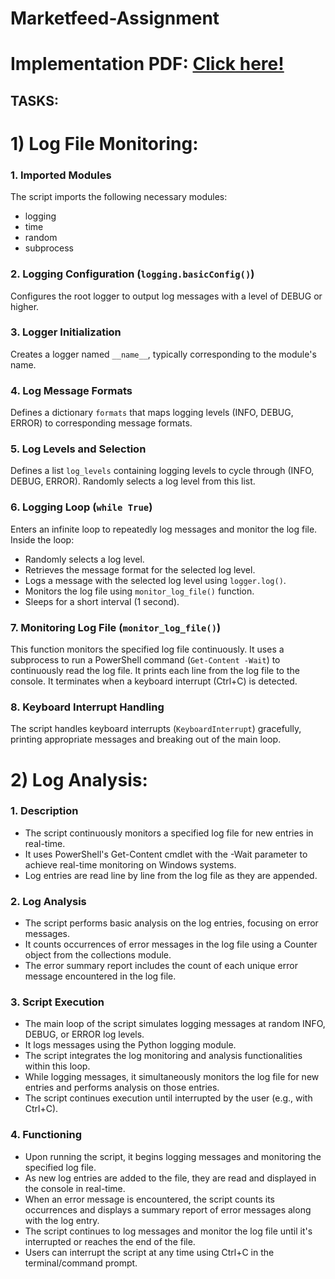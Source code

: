 ﻿# Marketfeed-Assignment

# Implementation PDF: [Click here! ](https://drive.google.com/file/d/1B4wfbcm9mCM754RYHRBNFOajsUwgdOKj/view?usp=sharing)

## TASKS:


# 1) Log File Monitoring: 

### 1. Imported Modules
   The script imports the following necessary modules:
   - logging
   - time
   - random
   - subprocess

### 2. Logging Configuration (`logging.basicConfig()`)
   Configures the root logger to output log messages with a level of DEBUG or higher.

### 3. Logger Initialization
   Creates a logger named `__name__`, typically corresponding to the module's name.

### 4. Log Message Formats
   Defines a dictionary `formats` that maps logging levels (INFO, DEBUG, ERROR) to corresponding message formats.

### 5. Log Levels and Selection
   Defines a list `log_levels` containing logging levels to cycle through (INFO, DEBUG, ERROR).
   Randomly selects a log level from this list.

### 6. Logging Loop (`while True`)
   Enters an infinite loop to repeatedly log messages and monitor the log file.
   Inside the loop:
   - Randomly selects a log level.
   - Retrieves the message format for the selected log level.
   - Logs a message with the selected log level using `logger.log()`.
   - Monitors the log file using `monitor_log_file()` function.
   - Sleeps for a short interval (1 second).

### 7. Monitoring Log File (`monitor_log_file()`)
   This function monitors the specified log file continuously.
   It uses a subprocess to run a PowerShell command (`Get-Content -Wait`) to continuously read the log file.
   It prints each line from the log file to the console.
   It terminates when a keyboard interrupt (Ctrl+C) is detected.

### 8. Keyboard Interrupt Handling
   The script handles keyboard interrupts (`KeyboardInterrupt`) gracefully, printing appropriate messages and breaking out of the main loop.



# 2) Log Analysis:

### 1. Description
- The script continuously monitors a specified log file for new entries in real-time.
- It uses PowerShell's Get-Content cmdlet with the -Wait parameter to achieve real-time monitoring on Windows systems.
- Log entries are read line by line from the log file as they are appended.

### 2. Log Analysis
- The script performs basic analysis on the log entries, focusing on error messages.
- It counts occurrences of error messages in the log file using a Counter object from the collections module.
- The error summary report includes the count of each unique error message encountered in the log file.

### 3. Script Execution
- The main loop of the script simulates logging messages at random INFO, DEBUG, or ERROR log levels.
- It logs messages using the Python logging module.
- The script integrates the log monitoring and analysis functionalities within this loop.
- While logging messages, it simultaneously monitors the log file for new entries and performs analysis on those entries.
- The script continues execution until interrupted by the user (e.g., with Ctrl+C).

### 4. Functioning
- Upon running the script, it begins logging messages and monitoring the specified log file.
- As new log entries are added to the file, they are read and displayed in the console in real-time.
- When an error message is encountered, the script counts its occurrences and displays a summary report of error messages along with the log entry.
- The script continues to log messages and monitor the log file until it's interrupted or reaches the end of the file.
- Users can interrupt the script at any time using Ctrl+C in the terminal/command prompt.


